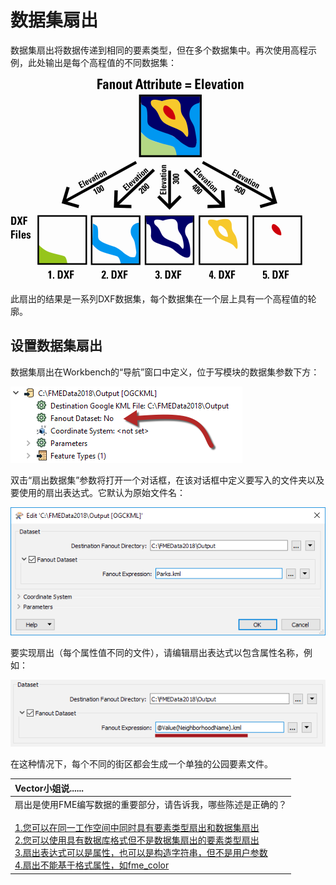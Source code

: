 # 数据集扇出

数据集扇出将数据传递到相同的要素类型，但在多个数据集中。再次使用高程示例，此处输出是每个高程值的不同数据集：

![](../../.gitbook/assets/img3.018.datasetfanoutdiagram.png)

此扇出的结果是一系列DXF数据集，每个数据集在一个层上具有一个高程值的轮廓。

## 设置数据集扇出

数据集扇出在Workbench的“导航”窗口中定义，位于写模块的数据集参数下方：

![](../../.gitbook/assets/img3.019.datasetfanoutnavsetting.png)

双击“扇出数据集”参数将打开一个对话框，在该对话框中定义要写入的文件夹以及要使用的扇出表达式。它默认为原始文件名：

![](../../.gitbook/assets/img3.020.datasetfanoutdialog.png)

要实现扇出（每个属性值不同的文件），请编辑扇出表达式以包含属性名称，例如：

![](../../.gitbook/assets/Img3.064.DatasetFanoutExpression.png)

在这种情况下，每个不同的街区都会生成一个单独的公园要素文件。

|  Vector小姐说...... |
| :--- |
|  扇出是使用FME编写数据的重要部分，请告诉我，哪些陈述是正确的？<br><br>[1.您可以在同一工作空间中同时具有要素类型扇出和数据集扇出](http://52.73.3.37/fmedatastreaming/Manual/QAResponse2017.fmw?chapter=14&question=1&answer=1&DestDataset_TEXTLINE=C%3A%5CFMEOutput%5CQAResponse.html) <br>[2.您可以使用具有数据库格式但不是数据集扇出的要素类型扇出](http://52.73.3.37/fmedatastreaming/Manual/QAResponse2017.fmw?chapter=14&question=1&answer=2&DestDataset_TEXTLINE=C%3A%5CFMEOutput%5CQAResponse.html) <br>[3.扇出表达式可以是属性，也可以是构造字符串，但不是用户参数](http://52.73.3.37/fmedatastreaming/Manual/QAResponse2017.fmw?chapter=14&question=1&answer=3&DestDataset_TEXTLINE=C%3A%5CFMEOutput%5CQAResponse.html) <br>[4.扇出不能基于格式属性，如fme\_color](http://52.73.3.37/fmedatastreaming/Manual/QAResponse2017.fmw?chapter=14&question=1&answer=4&DestDataset_TEXTLINE=C%3A%5CFMEOutput%5CQAResponse.html) |

